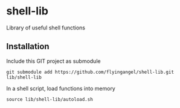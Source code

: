 # shell-lib

Library of useful shell functions

## Installation

Include this GIT project as submodule

    git submodule add https://github.com/flyingangel/shell-lib.git lib/shell-lib

In a shell script, load functions into memory

    source lib/shell-lib/autoload.sh